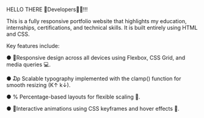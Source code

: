 
HELLO THERE 👋Developers👩‍💻!!!

This is a fully responsive portfolio website that highlights my education, internships, certifications, and technical skills. It is built entirely using HTML and CSS.

Key features include:

● 📱Responsive design across all devices using Flexbox, CSS Grid, and media queries 💻.

● ₯ Scalable typography implemented with the clamp() function for smooth resizing (K↑ k↓).

● % Percentage-based layouts for flexible scaling 👀.

● 🤝Interactive animations using CSS keyframes and hover effects 🌟.
